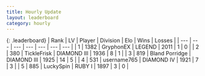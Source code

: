 ```yaml
---
title: Hourly Update
layout: leaderboard
category: hourly
---
```


{: .leaderboard}
| Rank | LV | Player | Division | Elo | Wins | Losses |
| --- | --- | --- | --- | --- | --- | --- |
| <span data-change="0">1</span> | 1382 | <span title="ID: 315148">GryphonEX</span> | LEGEND | <span data-change="0">2011</span> | <span data-change="0">1</span> | <span data-change="0">0</span> |
| <span data-change="0">2</span> | 380 | <span title="ID: 512212">TickleFrisk</span> | DIAMOND III | <span data-change="6">1936</span> | <span data-change="2">8</span> | <span data-change="1">1</span> |
| <span data-change="2">3</span> | 819 | <span title="ID: 466895">Bland Porridge</span> | DIAMOND III | <span data-change="32">1925</span> | <span data-change="3">14</span> | <span data-change="0">5</span> |
| <span data-change="-1">4</span> | 531 | <span title="ID: 188640">username765</span> | DIAMOND IV | <span data-change="14">1921</span> | <span data-change="2">7</span> | <span data-change="0">3</span> |
| <span data-change="1">5</span> | 885 | <span title="ID: 498412">LuckySpin</span> | RUBY I | <span data-change="13">1897</span> | <span data-change="1">3</span> | <span data-change="0">0</span> |